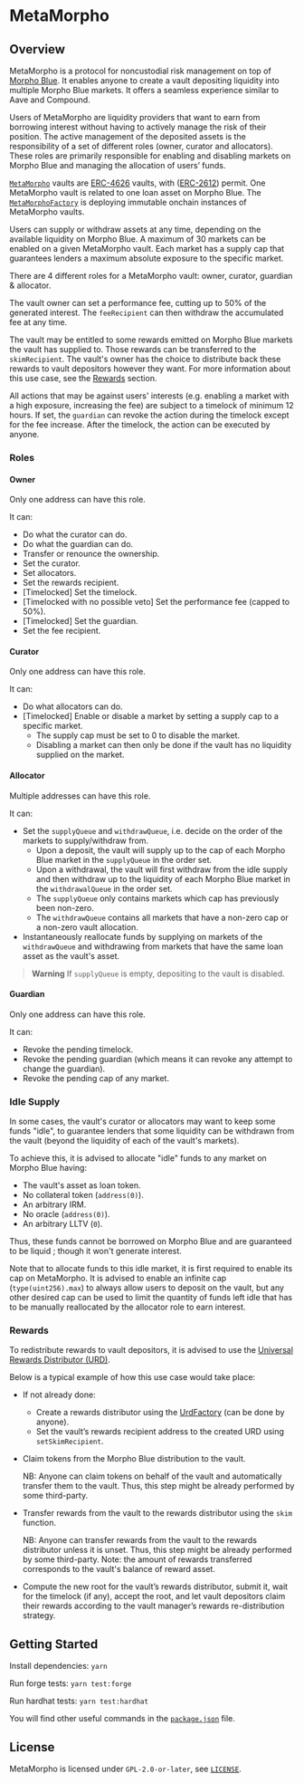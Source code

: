 # MetaMorpho

## Overview

MetaMorpho is a protocol for noncustodial risk management on top of [Morpho Blue](https://github.com/morpho-org/morpho-blue).
It enables anyone to create a vault depositing liquidity into multiple Morpho Blue markets.
It offers a seamless experience similar to Aave and Compound.

Users of MetaMorpho are liquidity providers that want to earn from borrowing interest without having to actively manage the risk of their position.
The active management of the deposited assets is the responsibility of a set of different roles (owner, curator and allocators).
These roles are primarily responsible for enabling and disabling markets on Morpho Blue and managing the allocation of users’ funds.

[`MetaMorpho`](./src/MetaMorpho.sol) vaults are [ERC-4626](https://eips.ethereum.org/EIPS/eip-4626) vaults, with ([ERC-2612](https://eips.ethereum.org/EIPS/eip-2612)) permit.
One MetaMorpho vault is related to one loan asset on Morpho Blue.
The [`MetaMorphoFactory`](./src/MetaMorphoFactory.sol) is deploying immutable onchain instances of MetaMorpho vaults.

Users can supply or withdraw assets at any time, depending on the available liquidity on Morpho Blue.
A maximum of 30 markets can be enabled on a given MetaMorpho vault.
Each market has a supply cap that guarantees lenders a maximum absolute exposure to the specific market.

There are 4 different roles for a MetaMorpho vault: owner, curator, guardian & allocator.

The vault owner can set a performance fee, cutting up to 50% of the generated interest.
The `feeRecipient` can then withdraw the accumulated fee at any time.

The vault may be entitled to some rewards emitted on Morpho Blue markets the vault has supplied to.
Those rewards can be transferred to the `skimRecipient`.
The vault's owner has the choice to distribute back these rewards to vault depositors however they want.
For more information about this use case, see the [Rewards](#rewards) section.

All actions that may be against users' interests (e.g. enabling a market with a high exposure, increasing the fee) are subject to a timelock of minimum 12 hours.
If set, the `guardian` can revoke the action during the timelock except for the fee increase.
After the timelock, the action can be executed by anyone.

### Roles

#### Owner

Only one address can have this role.

It can:

- Do what the curator can do.
- Do what the guardian can do.
- Transfer or renounce the ownership.
- Set the curator.
- Set allocators.
- Set the rewards recipient.
- [Timelocked] Set the timelock.
- [Timelocked with no possible veto] Set the performance fee (capped to 50%).
- [Timelocked] Set the guardian.
- Set the fee recipient.

#### Curator

Only one address can have this role.

It can:

- Do what allocators can do.
- [Timelocked] Enable or disable a market by setting a supply cap to a specific market.
  - The supply cap must be set to 0 to disable the market.
  - Disabling a market can then only be done if the vault has no liquidity supplied on the market.

#### Allocator

Multiple addresses can have this role.

It can:

- Set the `supplyQueue` and `withdrawQueue`, i.e. decide on the order of the markets to supply/withdraw from.
  - Upon a deposit, the vault will supply up to the cap of each Morpho Blue market in the `supplyQueue` in the order set.
  - Upon a withdrawal, the vault will first withdraw from the idle supply and then withdraw up to the liquidity of each Morpho Blue market in the `withdrawalQueue` in the order set.
  - The `supplyQueue` only contains markets which cap has previously been non-zero.
  - The `withdrawQueue` contains all markets that have a non-zero cap or a non-zero vault allocation.
- Instantaneously reallocate funds by supplying on markets of the `withdrawQueue` and withdrawing from markets that have the same loan asset as the vault's asset.

> **Warning**
> If `supplyQueue` is empty, depositing to the vault is disabled.

#### Guardian

Only one address can have this role.

It can:

- Revoke the pending timelock.
- Revoke the pending guardian (which means it can revoke any attempt to change the guardian).
- Revoke the pending cap of any market.

### Idle Supply

In some cases, the vault's curator or allocators may want to keep some funds "idle", to guarantee lenders that some liquidity can be withdrawn from the vault (beyond the liquidity of each of the vault's markets).

To achieve this, it is advised to allocate "idle" funds to any market on Morpho Blue having:

- The vault's asset as loan token.
- No collateral token (`address(0)`).
- An arbitrary IRM.
- No oracle (`address(0)`).
- An arbitrary LLTV (`0`).

Thus, these funds cannot be borrowed on Morpho Blue and are guaranteed to be liquid ; though it won't generate interest.

Note that to allocate funds to this idle market, it is first required to enable its cap on MetaMorpho.
It is advised to enable an infinite cap (`type(uint256).max`) to always allow users to deposit on the vault, but any other desired cap can be used to limit the quantity of funds left idle that has to be manually reallocated by the allocator role to earn interest.

### Rewards

To redistribute rewards to vault depositors, it is advised to use the [Universal Rewards Distributor (URD)](https://github.com/morpho-org/universal-rewards-distributor).

Below is a typical example of how this use case would take place:

- If not already done:

  - Create a rewards distributor using the [UrdFactory](https://github.com/morpho-org/universal-rewards-distributor/blob/main/src/UrdFactory.sol) (can be done by anyone).
  - Set the vault’s rewards recipient address to the created URD using `setSkimRecipient`.

- Claim tokens from the Morpho Blue distribution to the vault.

  NB: Anyone can claim tokens on behalf of the vault and automatically transfer them to the vault.
  Thus, this step might be already performed by some third-party.

- Transfer rewards from the vault to the rewards distributor using the `skim` function.

  NB: Anyone can transfer rewards from the vault to the rewards distributor unless it is unset.
  Thus, this step might be already performed by some third-party.
  Note: the amount of rewards transferred corresponds to the vault's balance of reward asset.

- Compute the new root for the vault’s rewards distributor, submit it, wait for the timelock (if any), accept the root, and let vault depositors claim their rewards according to the vault manager’s rewards re-distribution strategy.

## Getting Started

Install dependencies: `yarn`

Run forge tests: `yarn test:forge`

Run hardhat tests: `yarn test:hardhat`

You will find other useful commands in the [`package.json`](./package.json) file.

## License

MetaMorpho is licensed under `GPL-2.0-or-later`, see [`LICENSE`](./LICENSE).
